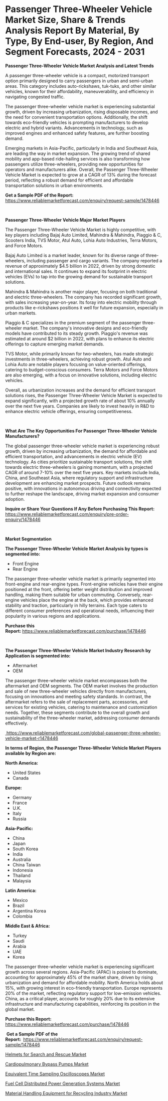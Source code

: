 <p><h1>Passenger Three-Wheeler Vehicle Market Size, Share & Trends Analysis Report By Material, By Type, By End-user, By Region, And Segment Forecasts, 2024 - 2031</h1></p><p><strong>Passenger Three-Wheeler Vehicle Market Analysis and Latest Trends</strong></p>
<p><p>A passenger three-wheeler vehicle is a compact, motorized transport option primarily designed to carry passengers in urban and semi-urban areas. This category includes auto-rickshaws, tuk-tuks, and other similar vehicles, known for their affordability, maneuverability, and efficiency in navigating congested traffic. </p><p>The passenger three-wheeler vehicle market is experiencing substantial growth, driven by increasing urbanization, rising disposable incomes, and the need for convenient transportation options. Additionally, the shift towards eco-friendly vehicles is prompting manufacturers to develop electric and hybrid variants. Advancements in technology, such as improved engines and enhanced safety features, are further boosting demand. </p><p>Emerging markets in Asia-Pacific, particularly in India and Southeast Asia, are leading the way in market expansion. The growing trend of shared mobility and app-based ride-hailing services is also transforming how passengers utilize three-wheelers, providing new opportunities for operators and manufacturers alike. Overall, the Passenger Three-Wheeler Vehicle Market is expected to grow at a CAGR of 13% during the forecast period, reflecting a robust demand for efficient and affordable transportation solutions in urban environments.</p></p>
<p><strong>Get a Sample PDF of the Report:&nbsp;</strong> <a href="https://www.reliablemarketforecast.com/enquiry/request-sample/1478446?utm_campaign=1108&utm_medium=2&utm_source=Github&utm_content=ia&utm_term=09122024&utm_id=passenger-three-wheeler-vehicle">https://www.reliablemarketforecast.com/enquiry/request-sample/1478446</a></p>
<p>&nbsp;</p>
<p><strong>Passenger Three-Wheeler Vehicle Major Market Players</strong></p>
<p><p>The Passenger Three-Wheeler Vehicle Market is highly competitive, with key players including Bajaj Auto Limited, Mahindra & Mahindra, Piaggio & C, Scooters India, TVS Motor, Atul Auto, Lohia Auto Industries, Terra Motors, and Force Motors. </p><p>Bajaj Auto Limited is a market leader, known for its diverse range of three-wheelers, including passenger and cargo variants. The company reported a revenue of approximately $4.5 billion in 2022, driven by strong domestic and international sales. It continues to expand its footprint in electric vehicles (EVs) to tap into the growing demand for sustainable transport solutions.</p><p>Mahindra & Mahindra is another major player, focusing on both traditional and electric three-wheelers. The company has recorded significant growth, with sales increasing year-on-year. Its foray into electric mobility through products like e-rickshaws positions it well for future expansion, especially in urban markets.</p><p>Piaggio & C specializes in the premium segment of the passenger three-wheeler market. The company's innovative designs and eco-friendly models have contributed to its steady growth. Piaggio's revenue was estimated at around $2 billion in 2022, with plans to enhance its electric offerings to capture emerging market demands.</p><p>TVS Motor, while primarily known for two-wheelers, has made strategic investments in three-wheelers, achieving robust growth. Atul Auto and Lohia Auto are notable players focusing on value-oriented offerings, catering to budget-conscious consumers. Terra Motors and Force Motors are also emerging, with a focus on innovative solutions, including electric vehicles.</p><p>Overall, as urbanization increases and the demand for efficient transport solutions rises, the Passenger Three-Wheeler Vehicle Market is expected to expand significantly, with a projected growth rate of about 10% annually over the next five years. Companies are likely to invest heavily in R&D to enhance electric vehicle offerings, ensuring competitiveness.</p></p>
<p>&nbsp;</p>
<p><strong>What Are The Key Opportunities For Passenger Three-Wheeler Vehicle Manufacturers?</strong></p>
<p><p>The global passenger three-wheeler vehicle market is experiencing robust growth, driven by increasing urbanization, the demand for affordable and efficient transportation, and advancements in electric vehicle (EV) technology. As cities prioritize sustainable transport solutions, the shift towards electric three-wheelers is gaining momentum, with a projected CAGR of around 7-10% over the next five years. Key markets include India, China, and Southeast Asia, where regulatory support and infrastructure development are enhancing market prospects. Future outlook remains positive, with innovations in autonomous driving and connectivity expected to further reshape the landscape, driving market expansion and consumer adoption.</p></p>
<p><strong>Inquire or Share Your Questions If Any Before Purchasing This Report:</strong> <a href="https://www.reliablemarketforecast.com/enquiry/pre-order-enquiry/1478446?utm_campaign=1108&utm_medium=2&utm_source=Github&utm_content=ia&utm_term=09122024&utm_id=passenger-three-wheeler-vehicle">https://www.reliablemarketforecast.com/enquiry/pre-order-enquiry/1478446</a></p>
<p>&nbsp;</p>
<p><strong>Market Segmentation</strong></p>
<p><strong>The Passenger Three-Wheeler Vehicle Market Analysis by types is segmented into:</strong></p>
<p><ul><li>Front Engine</li><li>Rear Engine</li></ul></p>
<p><p>The passenger three-wheeler vehicle market is primarily segmented into front-engine and rear-engine types. Front-engine vehicles have their engine positioned at the front, offering better weight distribution and improved handling, making them suitable for urban commuting. Conversely, rear-engine vehicles place the engine at the back, which provides enhanced stability and traction, particularly in hilly terrains. Each type caters to different consumer preferences and operational needs, influencing their popularity in various regions and applications.</p></p>
<p><strong>Purchase this Report:&nbsp;</strong><a href="https://www.reliablemarketforecast.com/purchase/1478446?utm_campaign=1108&utm_medium=2&utm_source=Github&utm_content=ia&utm_term=09122024&utm_id=passenger-three-wheeler-vehicle">https://www.reliablemarketforecast.com/purchase/1478446</a></p>
<p>&nbsp;</p>
<p><strong>The Passenger Three-Wheeler Vehicle Market Industry Research by Application is segmented into:</strong></p>
<p><ul><li>Aftermarket</li><li>OEM</li></ul></p>
<p><p>The passenger three-wheeler vehicle market encompasses both the aftermarket and OEM segments. The OEM market involves the production and sale of new three-wheeler vehicles directly from manufacturers, focusing on innovations and meeting safety standards. In contrast, the aftermarket refers to the sale of replacement parts, accessories, and services for existing vehicles, catering to maintenance and customization needs. Together, these segments contribute to the overall growth and sustainability of the three-wheeler market, addressing consumer demands effectively.</p></p>
<p><a href="https://www.reliablemarketforecast.com/global-passenger-three-wheeler-vehicle-market-r1478446?utm_campaign=1108&utm_medium=2&utm_source=Github&utm_content=ia&utm_term=09122024&utm_id=passenger-three-wheeler-vehicle">&nbsp;https://www.reliablemarketforecast.com/global-passenger-three-wheeler-vehicle-market-r1478446</a></p>
<p><strong>In terms of Region, the Passenger Three-Wheeler Vehicle Market Players available by Region are:</strong></p>
<p>
    <p> <strong> North America: </strong>
        <ul>
            <li>United States</li>
            <li>Canada</li>
        </ul>
        </p> 
    <p> <strong> Europe: </strong>
        <ul>
            <li>Germany</li>
            <li>France</li>
            <li>U.K.</li>
            <li>Italy</li>
            <li>Russia</li>
        </ul>
        </p> 
    <p> <strong> Asia-Pacific: </strong>
        <ul>
            <li>China</li>
            <li>Japan</li>
            <li>South Korea</li>
            <li>India</li>
            <li>Australia</li>
            <li>China Taiwan</li>
            <li>Indonesia</li>
            <li>Thailand</li>
            <li>Malaysia</li>
        </ul>
        </p> 
    <p> <strong> Latin America: </strong>
        <ul>
            <li>Mexico</li>
            <li>Brazil</li>
            <li>Argentina Korea</li>
            <li>Colombia</li>
        </ul>
        </p> 
    <p> <strong> Middle East & Africa: </strong>
        <ul>
            <li>Turkey</li>
            <li>Saudi</li>
            <li>Arabia</li>
            <li>UAE</li>
            <li>Korea</li>
        </ul>
    </p>
    </p>
<p><p>The passenger three-wheeler vehicle market is experiencing significant growth across several regions. Asia-Pacific (APAC) is poised to dominate, accounting for approximately 45% of the market share, driven by rising urbanization and demand for affordable mobility. North America holds about 15%, with growing interest in eco-friendly transportation. Europe represents 20% of the market, reflecting regulatory support for low-emission vehicles. China, as a critical player, accounts for roughly 20% due to its extensive infrastructure and manufacturing capabilities, reinforcing its position in the global market.</p></p>
<p><strong>Purchase this Report: </strong><a href="https://www.reliablemarketforecast.com/purchase/1478446?utm_campaign=1108&utm_medium=2&utm_source=Github&utm_content=ia&utm_term=09122024&utm_id=passenger-three-wheeler-vehicle">https://www.reliablemarketforecast.com/purchase/1478446</a></p>
<p>&nbsp;<strong>Get a Sample PDF of the Report:&nbsp;&nbsp;</strong><a href="https://www.reliablemarketforecast.com/enquiry/request-sample/1478446?utm_campaign=1108&utm_medium=2&utm_source=Github&utm_content=ia&utm_term=09122024&utm_id=passenger-three-wheeler-vehicle">https://www.reliablemarketforecast.com/enquiry/request-sample/1478446</a></p>
<p><strong></strong></p>
<p><p><a href="https://github.com/CliffMedina6/Market-Research-Report-List-7/blob/main/helmets-for-search-and-rescue-market.md?utm_campaign=1108&utm_medium=2&utm_source=Github&utm_content=ia&utm_term=09122024&utm_id=passenger-three-wheeler-vehicle">Helmets for Search and Rescue Market</a></p><p><a href="https://www.linkedin.com/pulse/global-cardiopulmonary-bypass-pumps-market-analysis-explosive-zqwnf?utm_campaign=1108&utm_medium=2&utm_source=Github&utm_content=ia&utm_term=09122024&utm_id=passenger-three-wheeler-vehicle">Cardiopulmonary Bypass Pumps Market</a></p><p><a href="https://www.linkedin.com/pulse/t-insight-dial-ziosf?utm_campaign=1108&utm_medium=2&utm_source=Github&utm_content=ia&utm_term=09122024&utm_id=passenger-three-wheeler-vehicle">Equivalent Time Sampling Oscilloscopes Market</a></p><p><a href="https://www.linkedin.com/pulse/whats-powering-fuel-cell-distributed-power-generation-systems-p9jjf?utm_campaign=1108&utm_medium=2&utm_source=Github&utm_content=ia&utm_term=09122024&utm_id=passenger-three-wheeler-vehicle">Fuel Cell Distributed Power Generation Systems Market</a></p><p><a href="https://www.linkedin.com/pulse/in-depth-analysis-global-material-handling-equipment-recycling-oor6f?utm_campaign=1108&utm_medium=2&utm_source=Github&utm_content=ia&utm_term=09122024&utm_id=passenger-three-wheeler-vehicle">Material Handling Equipment for Recycling Industry Market</a></p></p>